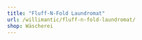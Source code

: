 ```yaml
---
title: "Fluff-N-Fold Laundromat"
url: /willimantic/fluff-n-fold-laundromat/
shop: Wäscherei
---
```

